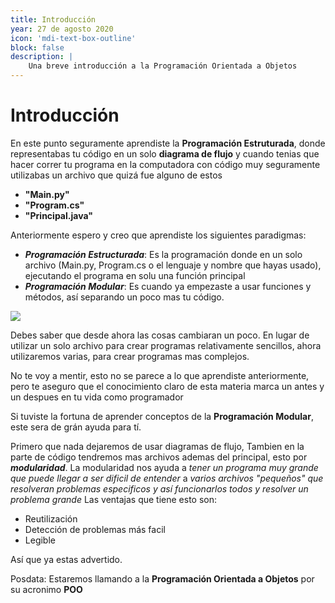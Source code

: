```yaml
---
title: Introducción
year: 27 de agosto 2020
icon: 'mdi-text-box-outline'
block: false
description: |
    Una breve introducción a la Programación Orientada a Objetos
---
```



# Introducción

En este punto seguramente aprendiste la **Programación Estruturada**, donde representabas tu código en un solo **diagrama de flujo** y cuando tenias que hacer correr tu programa en la computadora con código muy seguramente utilizabas un archivo que quizá fue alguno de estos 
- **"Main.py"**
- **"Program.cs"**
- **"Principal.java"**

Anteriormente espero y creo que aprendiste los siguientes paradigmas:

- ***Programación Estructurada***: Es la programación donde en un solo archivo (Main.py, Program.cs o el lenguaje y nombre que hayas usado), ejecutando el programa en solu una función principal
- ***Programación Modular***: Es cuando ya empezaste a usar funciones y métodos, así separando un poco mas tu código.

![](https://elmundodelabogado.com/media/zoo/images/Posiciones_Teoria_de_la_Prueba_Informatica_ded5f6a5681b8ddc5296297f98269dfa.jpg)


Debes saber que desde ahora las cosas cambiaran un poco. En lugar de utilizar un solo archivo para crear programas relativamente sencillos, ahora utilizaremos varias, para crear programas mas complejos. 

No te voy a mentir, esto no se parece a lo que aprendiste anteriormente, pero te aseguro que el conocimiento claro de esta materia marca un antes y un despues en tu vida como programador

Si tuviste la fortuna de aprender conceptos de la **Programación Modular**, este sera de grán ayuda para tí.

Primero que nada dejaremos de usar diagramas de flujo, Tambien  en la parte de código tendremos mas archivos ademas del principal, esto por ***modularidad***. 
La modularidad nos ayuda a *tener un programa muy grande que puede llegar a ser dificil de entender* a  *varios archivos "pequeños" que resolveran problemas especificos y así funcionarlos todos y resolver un problema grande*
Las ventajas que tiene esto son:
- Reutilización
- Detección de problemas más facil
- Legible

Así que ya estas advertido.


Posdata:
Estaremos llamando a la **Programación Orientada a Objetos** por su acronimo **POO**

